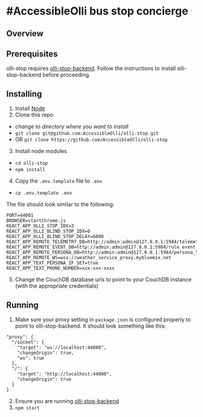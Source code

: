 # #AccessibleOlli bus stop concierge

## Overview

## Prerequisites

olli-stop requires [olli-stop-backend](https://github.com/AccessibleOlli/olli-stop-backend).
Follow the instructions to install olli-stop-backend before proceeding.

## Installing

1. Install [Node](https://nodejs.org)
2. Clone this repo
  - *change to directory where you want to install*
  - `git clone git@github.com:AccessibleOlli/olli-stop.git`
  - OR `git clone https://github.com/AccessibleOlli/olli-stop`
3. Install node modules
  - `cd olli-stop`
  - `npm install`
4. Copy the `.env.template` file to `.env`
  - `cp .env.template .env`
  
The file should look similar to the following:

```
PORT=44001
BROWSER=startChrome.js
REACT_APP_OLLI_STOP_IDX=3
REACT_APP_OLLI_BLIND_STOP_IDX=0
REACT_APP_OLLI_BLIND_STOP_DELAY=6000
REACT_APP_REMOTE_TELEMETRY_DB=http://admin:admin@127.0.0.1:5984/telemetry_transitions
REACT_APP_REMOTE_EVENT_DB=http://admin:admin@127.0.0.1:5984/rule_event_transitions
REACT_APP_REMOTE_PERSONA_DB=http://admin:admin@127.0.0.1:5984/persona_transitions
REACT_APP_REMOTE_WS=wss://weather_service_proxy.mybluemix.net
REACT_APP_TEXT_PERSONA_IF_SET=true
REACT_APP_TEXT_PHONE_NUMBER=xxx-xxx-xxxx
```

5. Change the CouchDB database urls to point to your CouchDB instance (with the appropriate credentials)

## Running

1. Make sure your proxy setting in `package.json` is configured properly to point to olli-stop-backend. It should look something like this:

```
"proxy": {
  "/socket": {
    "target": "ws://localhost:44000",
    "changeOrigin": true,
    "ws": true
  },
  "/": {
    "target": "http://localhost:44000",
    "changeOrigin": true
  }
}
```

2. Ensure you are running [olli-stop-backend](https://github.com/AccessibleOlli/olli-stop-backend)
3. `npm start`
